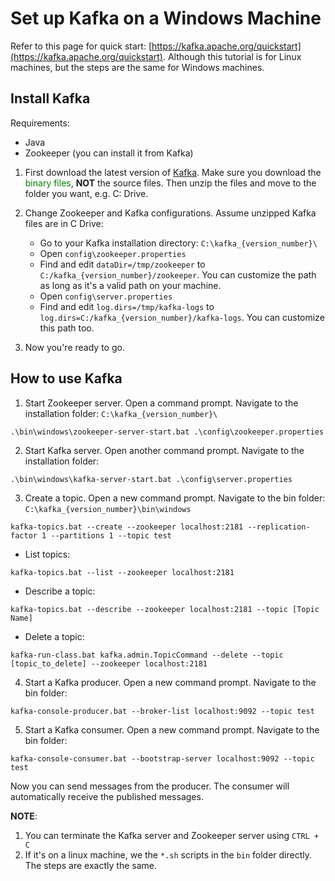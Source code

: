 # Set up Kafka on a Windows Machine

Refer to this page for quick start: [https://kafka.apache.org/quickstart](https://kafka.apache.org/quickstart). Although this tutorial is for Linux machines, but the steps are the same for Windows machines.

## Install Kafka

Requirements:
- Java
- Zookeeper (you can install it from Kafka)

1. First download the latest version of [Kafka](https://www.apache.org/dyn/closer.cgi?path=/kafka/2.6.0/kafka_2.13-2.6.0.tgz). Make sure you download the <span style="color:green">binary files</span>, __NOT__ the source files. Then unzip the files and move to the folder you want, e.g. C: Drive.

2. Change Zookeeper and Kafka configurations. Assume unzipped Kafka files are in C Drive:
    - Go to your Kafka installation directory: `C:\kafka_{version_number}\`
    - Open `config\zookeeper.properties`
    - Find and edit `dataDir=/tmp/zookeeper` to `C:/kafka_{version_number}/zookeeper`. You can customize the path as long as it's a valid path on your machine.
    - Open `config\server.properties`
    - Find and edit `log.dirs=/tmp/kafka-logs` to `log.dirs=C:/kafka_{version_number}/kafka-logs`. You can customize this path too.

3. Now you're ready to go.


## How to use Kafka

1. Start Zookeeper server. Open a command prompt. Navigate to the installation folder: `C:\kafka_{version_number}\`
```
.\bin\windows\zookeeper-server-start.bat .\config\zookeeper.properties
```

2. Start Kafka server. Open another command prompt. Navigate to the installation folder:
```
.\bin\windows\kafka-server-start.bat .\config\server.properties
```

3. Create a topic. Open a new command prompt. Navigate to the bin folder: `C:\kafka_{version_number}\bin\windows`
```
kafka-topics.bat --create --zookeeper localhost:2181 --replication-factor 1 --partitions 1 --topic test
```
- List topics:
```
kafka-topics.bat --list --zookeeper localhost:2181
```
- Describe a topic:
```
kafka-topics.bat --describe --zookeeper localhost:2181 --topic [Topic Name]
```
- Delete a topic:
```
kafka-run-class.bat kafka.admin.TopicCommand --delete --topic [topic_to_delete] --zookeeper localhost:2181
```

4. Start a Kafka producer. Open a new command prompt. Navigate to the bin folder:
```
kafka-console-producer.bat --broker-list localhost:9092 --topic test
```

5. Start a Kafka consumer. Open a new command prompt. Navigate to the bin folder:
```
kafka-console-consumer.bat --bootstrap-server localhost:9092 --topic test
```

Now you can send messages from the producer. The consumer will automatically receive the published messages.


__NOTE__:
1. You can terminate the Kafka server and Zookeeper server using `CTRL + C` 
2. If it's on a linux machine, we the `*.sh` scripts in the `bin` folder directly. The steps are exactly the same.




